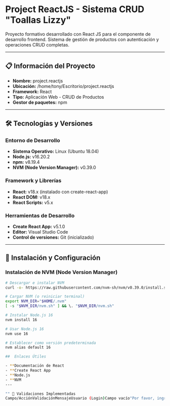 # Project ReactJS - Sistema CRUD "Toallas Lizzy"

Proyecto formativo desarrollado con React JS para el componente de desarrollo frontend. Sistema de gestión de productos con autenticación y operaciones CRUD completas.

---

## 📋 Información del Proyecto

- **Nombre:** project.reactjs
- **Ubicación:** /home/tony/Escritorio/project.reactjs
- **Framework:** React
- **Tipo:** Aplicación Web - CRUD de Productos
- **Gestor de paquetes:** npm

---

## 🛠️ Tecnologías y Versiones

### Entorno de Desarrollo
- **Sistema Operativo:** Linux (Ubuntu 18.04)
- **Node.js:** v16.20.2
- **npm:** v8.19.4
- **NVM (Node Version Manager):** v0.39.0

### Framework y Librerías
- **React:** v18.x (instalado con create-react-app)
- **React DOM:** v18.x
- **React Scripts:** v5.x

### Herramientas de Desarrollo
- **Create React App:** v5.1.0
- **Editor:** Visual Studio Code
- **Control de versiones:** Git (inicializado)

---

## 🚀 Instalación y Configuración

### Instalación de NVM (Node Version Manager)
```bash
# Descargar e instalar NVM
curl -o- https://raw.githubusercontent.com/nvm-sh/nvm/v0.39.0/install.sh | bash

# Cargar NVM (o reiniciar terminal)
export NVM_DIR="$HOME/.nvm"
[ -s "$NVM_DIR/nvm.sh" ] && \. "$NVM_DIR/nvm.sh"

# Instalar Node.js 16
nvm install 16

# Usar Node.js 16
nvm use 16

# Establecer como versión predeterminada
nvm alias default 16

##  Enlaces Útiles

- **Documentación de React
- **Create React App
- **Node.js
- **NVM
---

"" 📝 Validaciones Implementadas
Campo/AcciónValidaciónMensajeUsuario (Login)Campo vacío"Por favor, ingrese usuario y contraseña"Contraseña (Login)Campo vacío"Por favor, ingrese usuario y contraseña"EANObligatorio"Por favor, complete todos los campos obligatorios"ReferenciaObligatorio"Por favor, complete todos los campos obligatorios"Valor UnitarioObligatorio"Por favor, complete todos los campos obligatorios"Eliminar productoConfirmación"¿Está seguro de eliminar este producto?"
